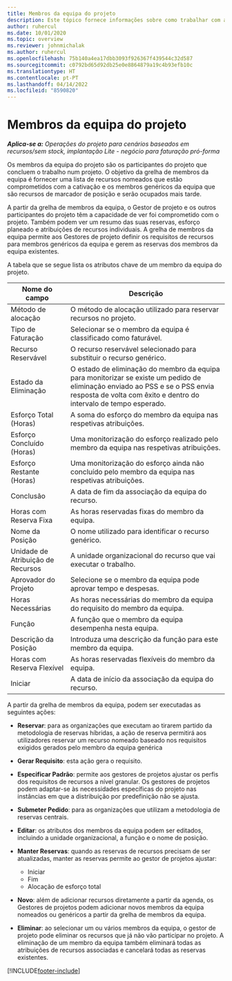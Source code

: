 ```yaml
---
title: Membros da equipa do projeto
description: Este tópico fornece informações sobre como trabalhar com as informações, os atributos e o agendamento dos membros da equipa do projeto.
author: ruhercul
ms.date: 10/01/2020
ms.topic: overview
ms.reviewer: johnmichalak
ms.author: ruhercul
ms.openlocfilehash: 75b140a4ea17dbb3093f926367f439544c32d587
ms.sourcegitcommit: c0792bd65d92db25e0e8864879a19c4b93efb10c
ms.translationtype: HT
ms.contentlocale: pt-PT
ms.lasthandoff: 04/14/2022
ms.locfileid: "8590820"
---
```

# <a name="project-team-members"></a>Membros da equipa do projeto

_**Aplica-se a:** Operações do projeto para cenários baseados em recursos/sem stock, implantação Lite - negócio para faturação pró-forma_

Os membros da equipa do projeto são os participantes do projeto que concluem o trabalho num projeto. O objetivo da grelha de membros da equipa é fornecer uma lista de recursos nomeados que estão comprometidos com a cativação e os membros genéricos da equipa que são recursos de marcador de posição e serão ocupados mais tarde.

A partir da grelha de membros da equipa, o Gestor de projeto e os outros participantes do projeto têm a capacidade de ver foi comprometido com o projeto. Também podem ver um resumo das suas reservas, esforço planeado e atribuições de recursos individuais. A grelha de membros da equipa permite aos Gestores de projeto definir os requisitos de recursos para membros genéricos da equipa e gerem as reservas dos membros da equipa existentes.

A tabela que se segue lista os atributos chave de um membro da equipa do projeto.

| Nome do campo          | Descrição                                                                                                                                                                  |
|--------------------------|-----------------------------------------------------------------------------------------------------------------------------------------------------------------------------------|
| Método de alocação        | O método de alocação utilizado para reservar recursos no projeto.                                                                         |
| Tipo de Faturação             | Selecionar se o membro da equipa é classificado como faturável.                                                                                                                                       |
| Recurso Reservável        | O recurso reservável selecionado para substituir o recurso genérico.                                                                                                                   |
| Estado da Eliminação            | O estado de eliminação do membro da equipa para monitorizar se existe um pedido de eliminação enviado ao PSS e se o PSS envia resposta de volta com êxito e dentro do intervalo de tempo esperado. |
| Esforço Total (Horas)     | A soma do esforço do membro da equipa nas respetivas atribuições.                                                                                                                         |
| Esforço Concluído (Horas) | Uma monitorização do esforço realizado pelo membro da equipa nas respetivas atribuições.                                                                                           |
| Esforço Restante (Horas) | Uma monitorização do esforço ainda não concluído pelo membro da equipa nas respetivas atribuições.                                                                                    |
| Conclusão                   | A data de fim da associação da equipa do recurso.                                                                                                                                            |
| Horas com Reserva Fixa        | As horas reservadas fixas do membro da equipa.                                                                                                                                                                |
| Nome da Posição            | O nome utilizado para identificar o recurso genérico.                                                                                                                                   |
| Unidade de Atribuição de Recursos          | A unidade organizacional do recurso que vai executar o trabalho.                                                                                                                      |
| Aprovador do Projeto         | Selecione se o membro da equipa pode aprovar tempo e despesas.                                                                                                                     |
| Horas Necessárias           | As horas necessárias do membro da equipa do requisito do membro da equipa.                                                                                                                       |
| Função                     | A função que o membro da equipa desempenha nesta equipa.                                                                                                                                |
| Descrição da Posição     | Introduza uma descrição da função para este membro da equipa.                                                                                                                             |
| Horas com Reserva Flexível        | As horas reservadas flexíveis do membro da equipa.                                                                                                                                                                 |
| Iniciar                    | A data de início da associação da equipa do recurso.                                                                                                                                          |

A partir da grelha de membros da equipa, podem ser executadas as seguintes ações:

- **Reservar**: para as organizações que executam ao tirarem partido da metodologia de reservas híbridas, a ação de reserva permitirá aos utilizadores reservar um recurso nomeado baseado nos requisitos exigidos gerados pelo membro da equipa genérica
- **Gerar Requisito**: esta ação gera o requisito.
- **Especificar Padrão**: permite aos gestores de projetos ajustar os perfis dos requisitos de recursos a nível granular. Os gestores de projetos podem adaptar-se às necessidades específicas do projeto nas instâncias em que a distribuição por predefinição não se ajusta.
- **Submeter Pedido**: para as organizações que utilizam a metodologia de reservas centrais.
- **Editar**: os atributos dos membros da equipa podem ser editados, incluindo a unidade organizacional, a função e o nome de posição.
- **Manter Reservas**: quando as reservas de recursos precisam de ser atualizadas, manter as reservas permite ao gestor de projetos ajustar:

    - Iniciar
    - Fim
    - Alocação de esforço total

- **Novo**: além de adicionar recursos diretamente a partir da agenda, os Gestores de projetos podem adicionar novos membros da equipa nomeados ou genéricos a partir da grelha de membros da equipa.
- **Eliminar**: ao selecionar um ou vários membros da equipa, o gestor de projeto pode eliminar os recursos que já não vão participar no projeto. A eliminação de um membro da equipa também eliminará todas as atribuições de recursos associadas e cancelará todas as reservas existentes.


[!INCLUDE[footer-include](../includes/footer-banner.md)]